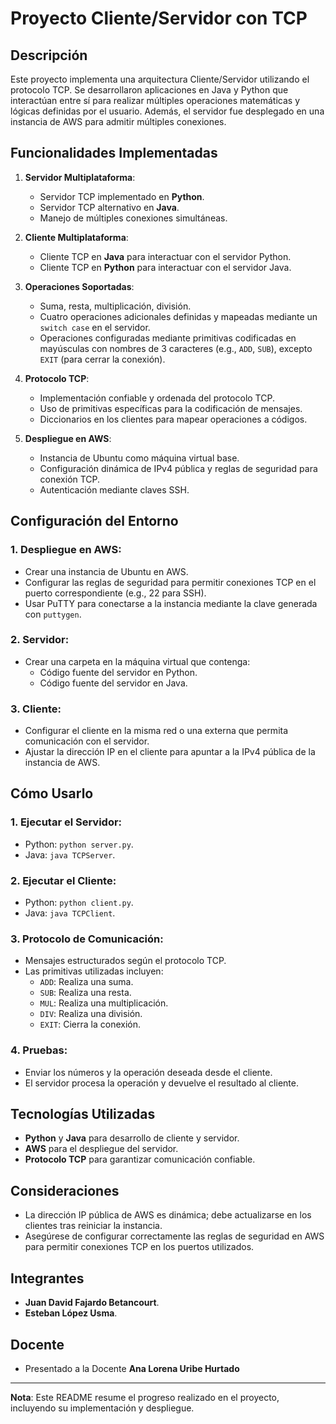 # Proyecto Cliente/Servidor con TCP

## Descripción
Este proyecto implementa una arquitectura Cliente/Servidor utilizando el protocolo TCP. Se desarrollaron aplicaciones en Java y Python que interactúan entre sí para realizar múltiples operaciones matemáticas y lógicas definidas por el usuario. Además, el servidor fue desplegado en una instancia de AWS para admitir múltiples conexiones.

## Funcionalidades Implementadas
1. **Servidor Multiplataforma**:
   - Servidor TCP implementado en **Python**.
   - Servidor TCP alternativo en **Java**.
   - Manejo de múltiples conexiones simultáneas.

2. **Cliente Multiplataforma**:
   - Cliente TCP en **Java** para interactuar con el servidor Python.
   - Cliente TCP en **Python** para interactuar con el servidor Java.

3. **Operaciones Soportadas**:
   - Suma, resta, multiplicación, división.
   - Cuatro operaciones adicionales definidas y mapeadas mediante un `switch case` en el servidor.
   - Operaciones configuradas mediante primitivas codificadas en mayúsculas con nombres de 3 caracteres (e.g., `ADD`, `SUB`), excepto `EXIT` (para cerrar la conexión).

4. **Protocolo TCP**:
   - Implementación confiable y ordenada del protocolo TCP.
   - Uso de primitivas específicas para la codificación de mensajes.
   - Diccionarios en los clientes para mapear operaciones a códigos.

5. **Despliegue en AWS**:
   - Instancia de Ubuntu como máquina virtual base.
   - Configuración dinámica de IPv4 pública y reglas de seguridad para conexión TCP.
   - Autenticación mediante claves SSH.

## Configuración del Entorno
### 1. **Despliegue en AWS**:
   - Crear una instancia de Ubuntu en AWS.
   - Configurar las reglas de seguridad para permitir conexiones TCP en el puerto correspondiente (e.g., 22 para SSH).
   - Usar PuTTY para conectarse a la instancia mediante la clave generada con `puttygen`.

### 2. **Servidor**:
   - Crear una carpeta en la máquina virtual que contenga:
     - Código fuente del servidor en Python.
     - Código fuente del servidor en Java.

### 3. **Cliente**:
   - Configurar el cliente en la misma red o una externa que permita comunicación con el servidor.
   - Ajustar la dirección IP en el cliente para apuntar a la IPv4 pública de la instancia de AWS.

## Cómo Usarlo
### 1. **Ejecutar el Servidor**:
   - Python: `python server.py`.
   - Java: `java TCPServer`.

### 2. **Ejecutar el Cliente**:
   - Python: `python client.py`.
   - Java: `java TCPClient`.

### 3. **Protocolo de Comunicación**:
   - Mensajes estructurados según el protocolo TCP.
   - Las primitivas utilizadas incluyen:
     - `ADD`: Realiza una suma.
     - `SUB`: Realiza una resta.
     - `MUL`: Realiza una multiplicación.
     - `DIV`: Realiza una división.
     - `EXIT`: Cierra la conexión.

### 4. **Pruebas**:
   - Enviar los números y la operación deseada desde el cliente.
   - El servidor procesa la operación y devuelve el resultado al cliente.

## Tecnologías Utilizadas
- **Python** y **Java** para desarrollo de cliente y servidor.
- **AWS** para el despliegue del servidor.
- **Protocolo TCP** para garantizar comunicación confiable.

## Consideraciones
- La dirección IP pública de AWS es dinámica; debe actualizarse en los clientes tras reiniciar la instancia.
- Asegúrese de configurar correctamente las reglas de seguridad en AWS para permitir conexiones TCP en los puertos utilizados.

## Integrantes
- **Juan David Fajardo Betancourt**.
- **Esteban López Usma**.

## Docente
- Presentado a la Docente **Ana Lorena Uribe Hurtado**
---

**Nota**: Este README resume el progreso realizado en el proyecto, incluyendo su implementación y despliegue.
